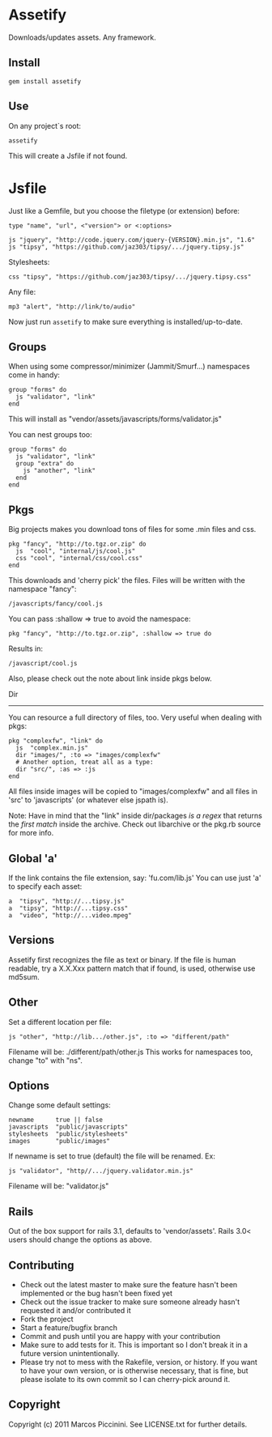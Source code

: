 Assetify
========

Downloads/updates assets. Any framework.


Install
-------

    gem install assetify


Use
---

On any project`s root:

    assetify


This will create a Jsfile if not found.


Jsfile
======

Just like a Gemfile, but you choose the filetype (or extension) before:

    type "name", "url", <"version"> or <:options>

    js "jquery", "http://code.jquery.com/jquery-{VERSION}.min.js", "1.6"
    js "tipsy", "https://github.com/jaz303/tipsy/.../jquery.tipsy.js"

Stylesheets:

    css "tipsy", "https://github.com/jaz303/tipsy/.../jquery.tipsy.css"

Any file:

    mp3 "alert", "http://link/to/audio"


Now just run `assetify` to make sure everything is installed/up-to-date.


Groups
------

When using some compressor/minimizer (Jammit/Smurf...) namespaces come
in handy:

    group "forms" do
      js "validator", "link"
    end


This will install as "vendor/assets/javascripts/forms/validator.js"

You can nest groups too:

    group "forms" do
      js "validator", "link"
      group "extra" do
        js "another", "link"
      end
    end


Pkgs
----

Big projects makes you download tons of files for some .min files and css.

    pkg "fancy", "http://to.tgz.or.zip" do
      js  "cool", "internal/js/cool.js"
      css "cool", "internal/css/cool.css"
    end

This downloads and 'cherry pick' the files.
Files will be written with the namespace "fancy":

    /javascripts/fancy/cool.js

You can pass :shallow => true to avoid the namespace:

    pkg "fancy", "http://to.tgz.or.zip", :shallow => true do

Results in:

    /javascript/cool.js


Also, please check out the note about link inside pkgs below.



Dir
___

You can resource a full directory of files, too. Very useful when
dealing with pkgs:

    pkg "complexfw", "link" do
      js  "complex.min.js"
      dir "images/", :to => "images/complexfw"
      # Another option, treat all as a type:
      dir "src/", :as => :js
    end

All files inside images will be copied to "images/complexfw" and
all files in 'src' to 'javascripts' (or whatever else jspath is).


Note: Have in mind that the "link" inside dir/packages *is a regex*
that returns the *first match* inside the archive. Check out libarchive
or the pkg.rb source for more info.


Global 'a'
----------

If the link contains the file extension, say: 'fu.com/lib.js'
You can use just 'a' to specify each asset:


    a  "tipsy", "http://...tipsy.js"
    a  "tipsy", "http://...tipsy.css"
    a  "video", "http://...video.mpeg"


Versions
--------

Assetify first recognizes the file as text or binary.
If the file is human readable, try a X.X.Xxx pattern match
that if found, is used, otherwise use md5sum.


Other
-----

Set a different location per file:


    js "other", "http://lib.../other.js", :to => "different/path"

Filename will be: ./different/path/other.js
This works for namespaces too, change "to" with "ns".



Options
-------

Change some default settings:

    newname      true || false
    javascripts  "public/javascripts"
    stylesheets  "public/stylesheets"
    images       "public/images"

If newname is set to true (default) the file will be renamed. Ex:

    js "validator", "http//.../jquery.validator.min.js"

Filename will be: "validator.js"



Rails
-----

Out of the box support for rails 3.1, defaults to 'vendor/assets'.
Rails 3.0< users should change the options as above.



Contributing
------------

* Check out the latest master to make sure the feature hasn't been implemented or the bug hasn't been fixed yet
* Check out the issue tracker to make sure someone already hasn't requested it and/or contributed it
* Fork the project
* Start a feature/bugfix branch
* Commit and push until you are happy with your contribution
* Make sure to add tests for it. This is important so I don't break it in a future version unintentionally.
* Please try not to mess with the Rakefile, version, or history. If you want to have your own version, or is otherwise necessary, that is fine, but please isolate to its own commit so I can cherry-pick around it.


Copyright
---------

Copyright (c) 2011 Marcos Piccinini. See LICENSE.txt for
further details.


